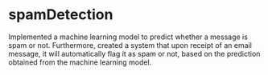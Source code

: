 # spamDetection

Implemented a machine learning model to predict whether a message is spam or not. Furthermore, created a system that upon receipt of an email message, it will automatically flag it as spam or not, based on the prediction obtained from the machine learning model.
